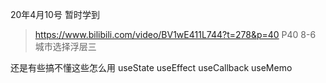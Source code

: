 20年4月10号 暂时学到

> https://www.bilibili.com/video/BV1wE411L744?t=278&p=40 P40 8-6 城市选择浮层三

还是有些搞不懂这些怎么用
useState
useEffect
useCallback
useMemo
